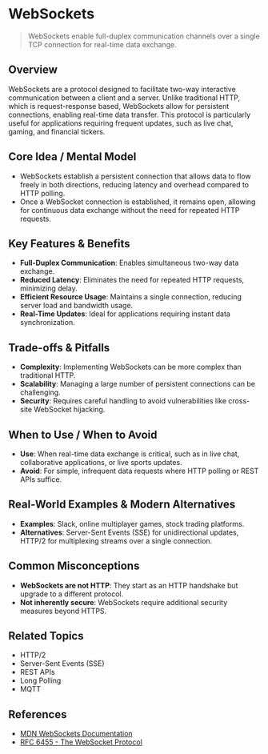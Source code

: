 # WebSockets

> WebSockets enable full-duplex communication channels over a single TCP connection for real-time data exchange.

## Overview
WebSockets are a protocol designed to facilitate two-way interactive communication between a client and a server. Unlike traditional HTTP, which is request-response based, WebSockets allow for persistent connections, enabling real-time data transfer. This protocol is particularly useful for applications requiring frequent updates, such as live chat, gaming, and financial tickers.

## Core Idea / Mental Model
- WebSockets establish a persistent connection that allows data to flow freely in both directions, reducing latency and overhead compared to HTTP polling.
- Once a WebSocket connection is established, it remains open, allowing for continuous data exchange without the need for repeated HTTP requests.

## Key Features & Benefits
- **Full-Duplex Communication**: Enables simultaneous two-way data exchange.
- **Reduced Latency**: Eliminates the need for repeated HTTP requests, minimizing delay.
- **Efficient Resource Usage**: Maintains a single connection, reducing server load and bandwidth usage.
- **Real-Time Updates**: Ideal for applications requiring instant data synchronization.

## Trade-offs & Pitfalls
- **Complexity**: Implementing WebSockets can be more complex than traditional HTTP.
- **Scalability**: Managing a large number of persistent connections can be challenging.
- **Security**: Requires careful handling to avoid vulnerabilities like cross-site WebSocket hijacking.

## When to Use / When to Avoid
- **Use**: When real-time data exchange is critical, such as in live chat, collaborative applications, or live sports updates.
- **Avoid**: For simple, infrequent data requests where HTTP polling or REST APIs suffice.

## Real-World Examples & Modern Alternatives
- **Examples**: Slack, online multiplayer games, stock trading platforms.
- **Alternatives**: Server-Sent Events (SSE) for unidirectional updates, HTTP/2 for multiplexing streams over a single connection.

## Common Misconceptions
- **WebSockets are not HTTP**: They start as an HTTP handshake but upgrade to a different protocol.
- **Not inherently secure**: WebSockets require additional security measures beyond HTTPS.

## Related Topics
- HTTP/2
- Server-Sent Events (SSE)
- REST APIs
- Long Polling
- MQTT

## References
- [MDN WebSockets Documentation](https://developer.mozilla.org/en-US/docs/Web/API/WebSockets_API)  
- [RFC 6455 - The WebSocket Protocol](https://tools.ietf.org/html/rfc6455)